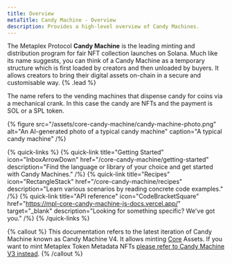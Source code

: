 ```yaml
---
title: Overview
metaTitle: Candy Machine - Overview
description: Provides a high-level overview of Candy Machines.
---
```


The Metaplex Protocol **Candy Machine** is the leading minting and distribution program for fair NFT collection launches on Solana. Much like its name suggests, you can think of a Candy Machine as a temporary structure which is first loaded by creators and then unloaded by buyers. It allows creators to bring their digital assets on-chain in a secure and customisable way. {% .lead %}

The name refers to the vending machines that dispense candy for coins via a mechanical crank. In this case the candy are NFTs and the payment is SOL or a SPL token.

{% figure src="/assets/core-candy-machine/candy-machine-photo.png" alt="An AI-generated photo of a typical candy machine" caption="A typical candy machine" /%}

{% quick-links %}
{% quick-link title="Getting Started" icon="InboxArrowDown" href="/core-candy-machine/getting-started" description="Find the language or library of your choice and get started with Candy Machines." /%}
{% quick-link title="Recipes" icon="RectangleStack" href="/core-candy-machine/recipes" description="Learn various scenarios by reading concrete code examples." /%}
{% quick-link title="API reference" icon="CodeBracketSquare" href="https://mpl-core-candy-machine-js-docs.vercel.app/" target="_blank" description="Looking for something specific? We've got you." /%}
{% /quick-links %}

{% callout %}
This documentation refers to the latest iteration of Candy Machine known as Candy Machine V4. It allows minting [Core](/core) Assets. If you want to mint Metaplex Token Metadata NFTs [please refer to Candy Machine V3 instead](https://developers.metaplex.com/candy-machine/).
{% /callout %}


